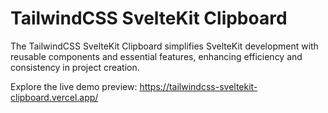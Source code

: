 # TailwindCSS SvelteKit Clipboard

The TailwindCSS SvelteKit Clipboard simplifies SvelteKit development with reusable components and essential features, enhancing efficiency and consistency in project creation.


Explore the live demo preview: https://tailwindcss-sveltekit-clipboard.vercel.app/
